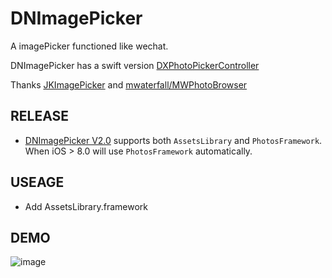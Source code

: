 # DNImagePicker
A imagePicker functioned like wechat.

DNImagePicker has a swift version [DXPhotoPickerController](https://github.com/AwesomeDennis/DXPhotoPicker)

Thanks [JKImagePicker](https://github.com/pjk1129/JKImagePicker)
and [mwaterfall/MWPhotoBrowser](https://github.com/mwaterfall/MWPhotoBrowser)

## RELEASE
* [DNImagePicker V2.0](https://github.com/AwesomeDennis/DNImagePicker/releases/tag/V2.0) supports both `AssetsLibrary` and `PhotosFramework`. When iOS > 8.0 will use `PhotosFramework` automatically.

## USEAGE
   * Add AssetsLibrary.framework

## DEMO
   ![image](https://github.com/DennisXiaoDing/DNImagePicker/blob/master/Screenshots/Untitled.gif)
